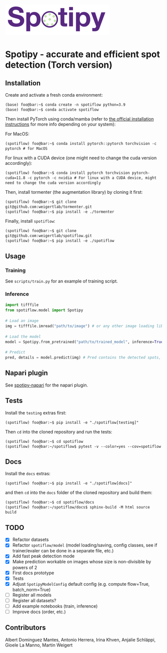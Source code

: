![Logo](artwork/spotipy_transp_small.png)
---

# Spotipy - accurate and efficient spot detection (Torch version)

## Installation
Create and activate a fresh conda environment:

```console
(base) foo@bar:~$ conda create -n spotiflow python=3.9
(base) foo@bar:~$ conda activate spotiflow
```

Then install PyTorch using conda/mamba (refer to [the official installation instructions](https://pytorch.org/get-started/locally/) for more info depending on your system):

For MacOS:
```console
(spotiflow) foo@bar:~$ conda install pytorch::pytorch torchvision -c pytorch # for MacOS
```

For linux with a CUDA device (one might need to change the cuda version accordingly):
```console
(spotiflow) foo@bar:~$ conda install pytorch torchvision pytorch-cuda=11.8 -c pytorch -c nvidia # For linux with a CUDA device, might need to change the cuda version accordingly
```


Then, install tormenter (the augmentation library) by cloning it first:

```console
(spotiflow) foo@bar:~$ git clone git@github.com:weigertlab/tormenter.git
(spotiflow) foo@bar:~$ pip install -e ./tormenter
```

Finally, install `spotiflow`:

```console
(spotiflow) foo@bar:~$ git clone git@github.com:weigertlab/spotiflow.git
(spotiflow) foo@bar:~$ pip install -e ./spotiflow
```

## Usage

### Training
See `scripts/train.py` for an example of training script.

### Inference
```python
import tifffile
from spotiflow.model import Spotipy

# Load an image
img = tifffile.imread("path/to/image") # or any other image loading library according to the image format

# Load the model
model = Spotipy.from_pretrained("path/to/trained_model", inference=True)

# Predict
pred, details = model.predict(img) # Pred contains the detected spots, the attribute 'heatmap' of `details` contains the predicted heatmap (access it by `details.heatmap`)
```

## Napari plugin
See [spotipy-napari](https://github.com/weigertlab/napari-spotiflow) for the napari plugin.


## Tests

Install the `testing` extras first:

```console
(spotiflow) foo@bar:~$ pip install -e "./spotiflow[testing]"
```

Then `cd` into the cloned repository and run the tests:
```console
(spotiflow) foo@bar:~$ cd spotiflow
(spotiflow) foo@bar:~/spotiflow$ pytest -v --color=yes --cov=spotiflow
```

## Docs

Install the `docs` extras:

```console
(spotiflow) foo@bar:~$ pip install -e "./spotiflow[docs]"
```

and then `cd` into the `docs` folder of the cloned repository and build them:
```console
(spotiflow) foo@bar:~$ cd spotiflow/docs
(spotiflow) foo@bar:~/spotiflow/docs$ sphinx-build -M html source build
```

## TODO

- [x] Refactor datasets
- [x] Refactor `spotiflow/model` (model loading/saving, config classes, see if trainer/evaler can be done in a separate file, etc.)
- [x] Add fast peak detection mode
- [x] Make prediction workable on images whose size is non-divisible by powers of 2
- [x] First docs prototype
- [x] Tests
- [x] Adjust `SpotipyModelConfig` default config (e.g. compute flow=True, batch_norm=True) 
- [ ] Register all models
- [ ] Register all datasets?
- [ ] Add example notebooks (train, inference)
- [ ] Improve docs (order, etc.)

## Contributors

Albert Dominguez Mantes, Antonio Herrera, Irina Khven, Anjalie Schläppi, Gioele La Manno, Martin Weigert
